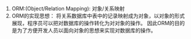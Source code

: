 1. ORM:(Object/Relation Mapping): 对象/关系映射
2. ORM的实现思想：
将关系数据库中表中的记录映射成为对象，以对象的形式展现，程序员可以把对数据库的操作转化为对对象的操作。
因此ORM的目的是为了方便开发人员以面向对象的思想来实现对数据库的操作。
